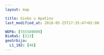 ```yaml
---
layout: map

title: Ginko u Apatinu
last_modified_at: 2018-05-25T17:35:47+02:00

WDPA: [555589009]
BioRaS: [213]
geoSrbija:
  L1_182: [46]
---
```

